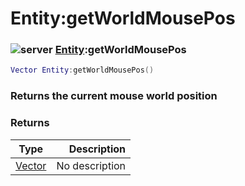 # Entity:getWorldMousePos

### ![server](../../home/entity/.gitbook/assets/server.png) [Entity](../../home/entity/home/Entity/):getWorldMousePos

```lua
Vector Entity:getWorldMousePos()
```

### Returns the current mouse world position

### Returns

| Type                                     |    Description |
| ---------------------------------------- | -------------: |
| [Vector](../../home/entity/home/Vector/) | No description |
